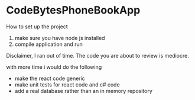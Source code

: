 # CodeBytesPhoneBookApp

How to set up the project
1. make sure you have node js installed
2. compile application and run

Disclaimer, I ran out of time. 
The code you are about to review is mediocre.

with more time i would do the following 
- make the react code generic
- make unit tests for react code and c# code
- add a real database rather than an in memory repository
